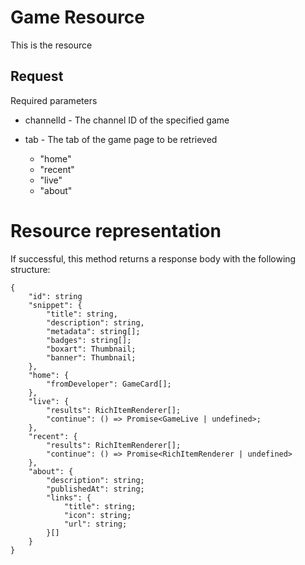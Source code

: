 # Game Resource

This is the resource




## Request

Required parameters
* channelId - The channel ID of the specified game

* tab - The tab of the game page to be retrieved
  * "home"
  * "recent"
  * "live"
  * "about"




# Resource representation

If successful, this method returns a response body with the following structure:

```
{
    "id": string
    "snippet": {
        "title": string,
        "description": string,
        "metadata": string[];
        "badges": string[];
        "boxart": Thumbnail;
        "banner": Thumbnail;
    },
    "home": {
        "fromDeveloper": GameCard[];
    },
    "live": {
        "results": RichItemRenderer[];
        "continue": () => Promise<GameLive | undefined>;
    },
    "recent": {
        "results": RichItemRenderer[];
        "continue": () => Promise<RichItemRenderer | undefined>
    },
    "about": {
        "description": string;
        "publishedAt": string;
        "links": {
            "title": string;
            "icon": string;
            "url": string;
        }[]
    }
}
```